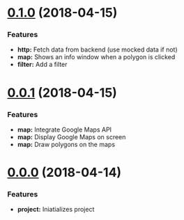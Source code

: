 <a name="0.1.0"></a>
# [0.1.0](https://github.com/rcsty/data-map/compare/0.0.1...0.1.0) (2018-04-15)

### Features

* **http:** Fetch data from backend (use mocked data if not)
* **map:** Shows an info window when a polygon is clicked
* **filter:** Add a filter

<a name="0.0.1"></a>
# [0.0.1](https://github.com/rcsty/data-map/compare/0.0.0...0.0.1) (2018-04-15)

### Features

* **map:** Integrate Google Maps API
* **map:** Display Google Maps on screen
* **map:** Draw polygons on the maps


<a name="0.0.0"></a>
# [0.0.0](https://github.com/rcsty/data-map/tree/0.0.0) (2018-04-14)


### Features

* **project:** Iniatializes project